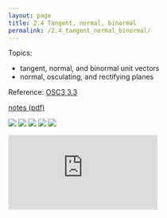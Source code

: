 ```yaml
---
layout: page
title: 2.4 Tangent, normal, binormal
permalink: /2.4_tangent_normal_binormal/
---
```


Topics:
- tangent, normal, and binormal unit vectors
- normal, osculating, and rectifying planes

Reference: [OSC3 3.3](https://openstax.org/books/calculus-volume-3/pages/3-3-arc-length-and-curvature)

[notes (pdf)](MultiV_2.4_TangentNormalBinormal.pdf)

![](0.png)
![](1.png)
![](2.png)
![](3.png)
![](4.png)

<iframe class="video" src="https://www.youtube.com/embed/h5qhcHHnU6o" title="YouTube video player" frameborder="0" allow="accelerometer; autoplay; clipboard-write; encrypted-media; gyroscope; picture-in-picture" allowfullscreen></iframe>

